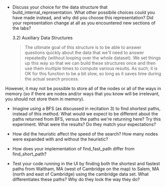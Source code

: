 - Discuss your choice for the data structure that build_internal_representation. What other possibile choices could you have made instead, and why did you choose this representation? Did your representation change at all as you encountered new sections of the labs?

  3.2) Auxiliary Data Structures
  > The ultimate goal of this structure is to be able to answer questions quickly about the data that we'll need to answer repeatedly (without looping over the whole dataset). We set things up this way so that we can build these structures once and then use them multiple times to compute various results. As such, it is OK for this function to be a bit slow, so long as it saves time during the actual search process.

However, it may not be possible to store all of the nodes or all of the ways in memory (so if there are nodes and/or ways that you know will be irrelevant, you should not store them in memory).

- Imagine using a BFS (as discussed in recitation 3) to find shortest paths, instead of this method. What would we expect to be different about the paths returned from BFS, versus the paths we're returning here? Try this experiment. What were the results? Do they match your expectations?

- How did the heuristic affect the speed of the search? How many nodes were expanded with and without the heuristic?

- How does your implementation of find_fast_path differ from find_short_path?
- Test your code running in the UI by finding both the shortest and fastest paths from Waltham, MA (west of Cambridge on the map) to Salem, MA (north and east of Cambridge) using the cambridge data set. What differentiates these paths? Why do they look the way they do?